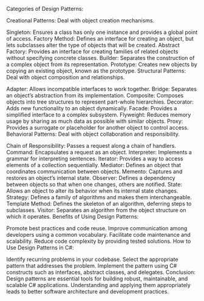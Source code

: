 Categories of Design Patterns:

Creational Patterns: Deal with object creation mechanisms.

Singleton: Ensures a class has only one instance and provides a global point of access.
Factory Method: Defines an interface for creating an object, but lets subclasses alter the type of objects that will be created.
Abstract Factory: Provides an interface for creating families of related objects without specifying concrete classes.
Builder: Separates the construction of a complex object from its representation.
Prototype: Creates new objects by copying an existing object, known as the prototype.
Structural Patterns: Deal with object composition and relationships.

Adapter: Allows incompatible interfaces to work together.
Bridge: Separates an object’s abstraction from its implementation.
Composite: Composes objects into tree structures to represent part-whole hierarchies.
Decorator: Adds new functionality to an object dynamically.
Facade: Provides a simplified interface to a complex subsystem.
Flyweight: Reduces memory usage by sharing as much data as possible with similar objects.
Proxy: Provides a surrogate or placeholder for another object to control access.
Behavioral Patterns: Deal with object collaboration and responsibility.

Chain of Responsibility: Passes a request along a chain of handlers.
Command: Encapsulates a request as an object.
Interpreter: Implements a grammar for interpreting sentences.
Iterator: Provides a way to access elements of a collection sequentially.
Mediator: Defines an object that coordinates communication between objects.
Memento: Captures and restores an object’s internal state.
Observer: Defines a dependency between objects so that when one changes, others are notified.
State: Allows an object to alter its behavior when its internal state changes.
Strategy: Defines a family of algorithms and makes them interchangeable.
Template Method: Defines the skeleton of an algorithm, deferring steps to subclasses.
Visitor: Separates an algorithm from the object structure on which it operates.
Benefits of Using Design Patterns:

Promote best practices and code reuse.
Improve communication among developers using a common vocabulary.
Facilitate code maintenance and scalability.
Reduce code complexity by providing tested solutions.
How to Use Design Patterns in C#:

Identify recurring problems in your codebase.
Select the appropriate pattern that addresses the problem.
Implement the pattern using C# constructs such as interfaces, abstract classes, and delegates.
Conclusion:
Design patterns are essential tools for building robust, maintainable, and scalable C# applications. Understanding and applying them appropriately leads to better software architecture and development practices.
